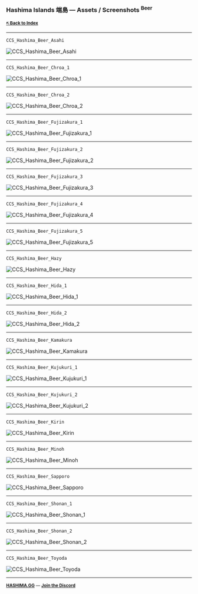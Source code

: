 ### Hashima Islands 端島 — Assets / Screenshots <sup>Beer</sup>

<small>

**[🡤 Back to Index](../README.md)**

</small>

---

```
CCS_Hashima_Beer_Asahi
```

![CCS_Hashima_Beer_Asahi](CCS_Hashima_Beer_Asahi.png)

---

```
CCS_Hashima_Beer_Chroa_1
```

![CCS_Hashima_Beer_Chroa_1](CCS_Hashima_Beer_Chroa_1.png)

---

```
CCS_Hashima_Beer_Chroa_2
```

![CCS_Hashima_Beer_Chroa_2](CCS_Hashima_Beer_Chroa_2.png)

---

```
CCS_Hashima_Beer_Fujizakura_1
```

![CCS_Hashima_Beer_Fujizakura_1](CCS_Hashima_Beer_Fujizakura_1.png)

---

```
CCS_Hashima_Beer_Fujizakura_2
```

![CCS_Hashima_Beer_Fujizakura_2](CCS_Hashima_Beer_Fujizakura_2.png)

---

```
CCS_Hashima_Beer_Fujizakura_3
```

![CCS_Hashima_Beer_Fujizakura_3](CCS_Hashima_Beer_Fujizakura_3.png)

---

```
CCS_Hashima_Beer_Fujizakura_4
```

![CCS_Hashima_Beer_Fujizakura_4](CCS_Hashima_Beer_Fujizakura_4.png)

---

```
CCS_Hashima_Beer_Fujizakura_5
```

![CCS_Hashima_Beer_Fujizakura_5](CCS_Hashima_Beer_Fujizakura_5.png)

---

```
CCS_Hashima_Beer_Hazy
```

![CCS_Hashima_Beer_Hazy](CCS_Hashima_Beer_Hazy.png)

---

```
CCS_Hashima_Beer_Hida_1
```

![CCS_Hashima_Beer_Hida_1](CCS_Hashima_Beer_Hida_1.png)

---

```
CCS_Hashima_Beer_Hida_2
```

![CCS_Hashima_Beer_Hida_2](CCS_Hashima_Beer_Hida_2.png)

---

```
CCS_Hashima_Beer_Kamakura
```

![CCS_Hashima_Beer_Kamakura](CCS_Hashima_Beer_Kamakura.png)

---

```
CCS_Hashima_Beer_Kujukuri_1
```

![CCS_Hashima_Beer_Kujukuri_1](CCS_Hashima_Beer_Kujukuri_1.png)

---

```
CCS_Hashima_Beer_Kujukuri_2
```

![CCS_Hashima_Beer_Kujukuri_2](CCS_Hashima_Beer_Kujukuri_2.png)

---

```
CCS_Hashima_Beer_Kirin
```

![CCS_Hashima_Beer_Kirin](CCS_Hashima_Beer_Kirin.png)

---

```
CCS_Hashima_Beer_Minoh
```

![CCS_Hashima_Beer_Minoh](CCS_Hashima_Beer_Minoh.png)

---

```
CCS_Hashima_Beer_Sapporo
```

![CCS_Hashima_Beer_Sapporo](CCS_Hashima_Beer_Sapporo.png)

---

```
CCS_Hashima_Beer_Shonan_1
```

![CCS_Hashima_Beer_Shonan_1](CCS_Hashima_Beer_Shonan_1.png)

---

```
CCS_Hashima_Beer_Shonan_2
```

![CCS_Hashima_Beer_Shonan_2](CCS_Hashima_Beer_Shonan_2.png)

---

```
CCS_Hashima_Beer_Toyoda
```

![CCS_Hashima_Beer_Toyoda](CCS_Hashima_Beer_Toyoda.png)

---

<small>

**[HASHIMA.GG](https://hashima.gg)** — **[Join the Discord](https://discord.gg/Uap8rwekfA)**

</small>

